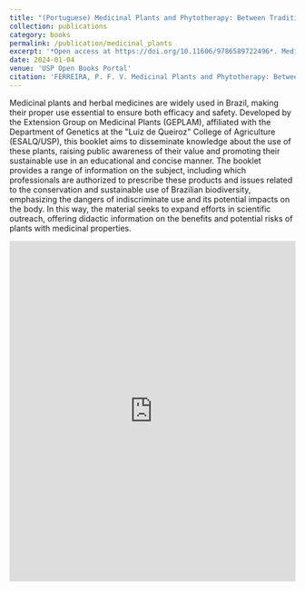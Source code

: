 ```yaml
---
title: "(Portuguese) Medicinal Plants and Phytotherapy: Between Traditional Knowledge and Modern Science. In: Medicinal Plants and Phytotherapy: Tradition and Science"
collection: publications
category: books
permalink: /publication/medicinal_plants
excerpt: '*Open access at https://doi.org/10.11606/9786589722496*. Medicinal plants and herbal medicines are widely used in Brazil, making their proper use essential to ensure both efficacy and safety. Developed by the Extension Group on Medicinal Plants (GEPLAM), affiliated with the Department of Genetics at the "Luiz de Queiroz" College of Agriculture (ESALQ/USP), this booklet aims to disseminate knowledge about the use of these plants, raising public awareness of their value and promoting their sustainable use in an educational and concise manner. The booklet provides a range of information on the subject, including which professionals are authorized to prescribe these products and issues related to the conservation and sustainable use of Brazilian biodiversity, emphasizing the dangers of indiscriminate use and its potential impacts on the body. In this way, the material seeks to expand efforts in scientific outreach, offering didactic information on the benefits and potential risks of plants with medicinal properties.'
date: 2024-01-04
venue: 'USP Open Books Portal'
citation: 'FERREIRA, P. F. V. Medicinal Plants and Phytotherapy: Between Traditional Knowledge and Modern Science. In: Claudia Barros Monteiro Vitorello (Ed.). Medicinal Plants and Phytotherapy: Tradition and Science. 1st ed. Piracicaba: Luiz de Queiroz Foundation for Agrarian Studies (FEALQ), 2023, v. 1, p. 41–44.'
---
```


Medicinal plants and herbal medicines are widely used in Brazil, making their proper use essential to ensure both efficacy and safety. Developed by the Extension Group on Medicinal Plants (GEPLAM), affiliated with the Department of Genetics at the "Luiz de Queiroz" College of Agriculture (ESALQ/USP), this booklet aims to disseminate knowledge about the use of these plants, raising public awareness of their value and promoting their sustainable use in an educational and concise manner. The booklet provides a range of information on the subject, including which professionals are authorized to prescribe these products and issues related to the conservation and sustainable use of Brazilian biodiversity, emphasizing the dangers of indiscriminate use and its potential impacts on the body. In this way, the material seeks to expand efforts in scientific outreach, offering didactic information on the benefits and potential risks of plants with medicinal properties.

<embed src="https://pedrofvilanova.github.io/files/Plantas_medicinais_e_fitoterapia.pdf" width="100%" height="600px" type="application/pdf"/> 
